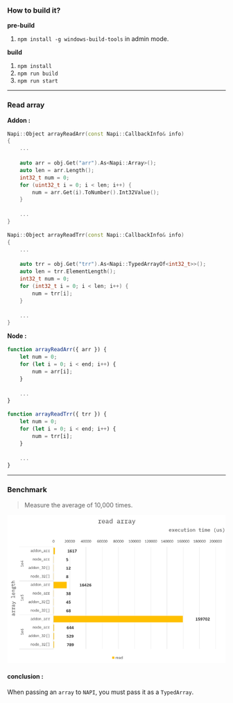 ### How to build it?

**pre-build**

1. `npm install -g windows-build-tools` in admin mode.

**build**

1. `npm install`
2. `npm run build`
3. `npm run start`

---

### Read array

**Addon :**

```cpp
Napi::Object arrayReadArr(const Napi::CallbackInfo& info)
{
    ...

    auto arr = obj.Get("arr").As<Napi::Array>();
    auto len = arr.Length();
    int32_t num = 0;
    for (uint32_t i = 0; i < len; i++) {
        num = arr.Get(i).ToNumber().Int32Value();
    }

    ...
}
```

```cpp
Napi::Object arrayReadTrr(const Napi::CallbackInfo& info)
{
    ...

    auto trr = obj.Get("trr").As<Napi::TypedArrayOf<int32_t>>();
    auto len = trr.ElementLength();
    int32_t num = 0;
    for (int32_t i = 0; i < len; i++) {
        num = trr[i];
    }

    ...
}
```

**Node :**

```ts
function arrayReadArr({ arr }) {
    let num = 0;
    for (let i = 0; i < end; i++) {
        num = arr[i];
    }

    ...
}
```

```ts
function arrayReadTrr({ trr }) {
    let num = 0;
    for (let i = 0; i < end; i++) {
        num = trr[i];
    }

    ...
}
```

---

### Benchmark

> Measure the average of 10,000 times.

![](./resource/benchmark.png)

#### conclusion :

When passing an `array` to `NAPI`, you must pass it as a `TypedArray`.
